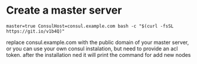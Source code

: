 



# Create a master server 

    master=true ConsulHost=consul.example.com bash -c "$(curl -fsSL https://git.io/v1b4Q)"
    
 replace consul.example.com  with the public domain of your master server, or you can use your own consul instalation, but need to provide an acl token. after the installation ned it will print the command for add new nodes
